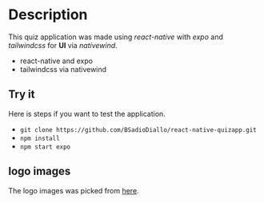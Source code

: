 # Description

This quiz application was made using *react-native* with *expo*  and *tailwindcss* for **UI** via *nativewind*.

* react-native and expo
* tailwindcss via nativewind

## Try it
Here is steps if you want to test the application.


- `git clone https://github.com/BSadioDiallo/react-native-quizapp.git`
- `npm install`
- `npm start expo`
## logo images
The logo images was picked from 
[here](https://www.iconfinder.com/iconsets/logos-and-brands).